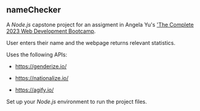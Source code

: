 ## nameChecker

A _Node.js_ capstone project for an assigment in Angela Yu's ['The Complete 2023 Web Development Bootcamp](https://www.udemy.com/course/the-complete-web-development-bootcamp/).

User enters their name and the webpage returns relevant statistics.

Uses the following APIs:

-   https://genderize.io/

-   https://nationalize.io/

-   https://agify.io/

Set up your _Node.js_ environment to run the project files.
